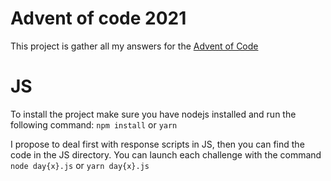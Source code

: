 # Advent of code 2021

This project is gather all my answers for the [Advent of Code](https://adventofcode.com/)

# JS 
To install the project make sure you have nodejs installed and run the following command:
```npm install``` or ```yarn```

I propose to deal first with response scripts in JS, then you can find the code in the JS directory.
You can launch each challenge with the command ``node day{x}.js`` or ``yarn day{x}.js``



